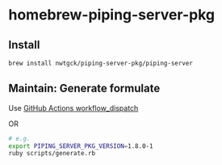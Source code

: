 # homebrew-piping-server-pkg

## Install

```bash
brew install nwtgck/piping-server-pkg/piping-server
```


## Maintain: Generate formulate

Use [GitHub Actions workflow_dispatch](https://github.com/nwtgck/homebrew-piping-server-pkg/actions/workflows/generate-formula.yml)

OR

```bash
# e.g.
export PIPING_SERVER_PKG_VERSION=1.8.0-1
ruby scripts/generate.rb
```

